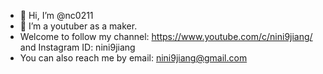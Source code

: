 - 👋 Hi, I’m @nc0211
- 👀 I’m a youtuber as a maker.
- Welcome to follow my channel: https://www.youtube.com/c/nini9jiang/ and Instagram ID: nini9jiang
- You can also reach me by email: nini9jiang@gmail.com
